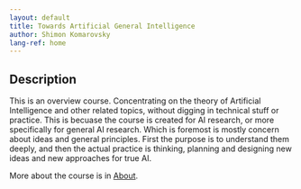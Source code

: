 ```yaml
---
layout: default
title: Towards Artificial General Intelligence
author: Shimon Komarovsky
lang-ref: home
---
```



## Description

This is an overview course. Concentrating on the theory of Artificial Intelligence and other related topics, without digging in technical stuff or practice. This is becuase the course is created for AI research, or more specifically for general AI research. Which is foremost is mostly concern about ideas and general principles. First the purpose is to understand them deeply, and then the actual practice is thinking, planning and designing new ideas and new approaches for true AI.

More about the course is in <a href="en/about">About</a>.

